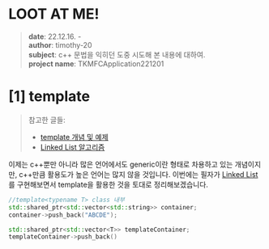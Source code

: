 # LOOT AT ME!

> **date**: 22.12.16. - <br>
> **author**: timothy-20 <br>
> **subject**: c++ 문법을 익히던 도중 시도해 본 내용에 대하여.<br>
> **project name**: TKMFCApplication221201
> 
[1] template
===
> 참고한 글들:
> - [template 개념 및 예제](https://modoocode.com/219) 
> - [Linked List 알고리즘](https://m.blog.naver.com/PostView.naver?isHttpsRedirect=true&blogId=kartmon&logNo=221510676043) 

이제는 c++뿐만 아니라 많은 언어에서도 generic이란 형태로 차용하고 있는 개념이지만, c++만큼 활용도가 높은 언어는 많지 않을 것입니다. 이번에는 필자가 [Linked List]()를 
구현해보면서 template을 활용한 것을 토대로 정리해보겠습니다.
```c++
//template<typename T> class 내부
std::shared_ptr<std::vector<std::string>> container;
container->push_back("ABCDE");

std::shared_ptr<std::vector<T>> templateContainer;
templateContainer->push_back()
```